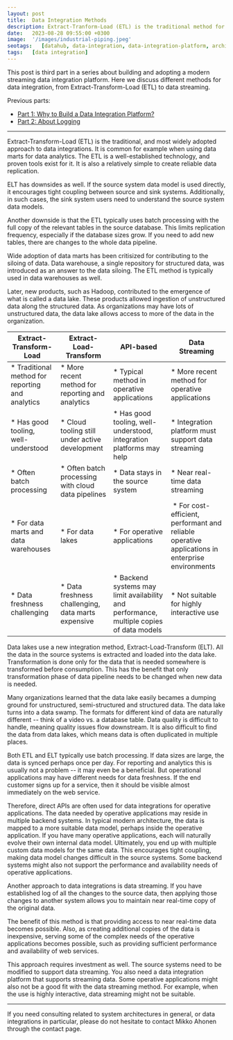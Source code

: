 ```yaml
---
layout: post
title:  Data Integration Methods
description: Extract-Tranform-Load (ETL) is the traditional method for data integrations. More modern methods are Extract-Load-Transform (ELT). Sometimes APIs may also be used for data integrations. Data streaming has some benefits over all the alternatives.
date:   2023-08-28 09:55:00 +0300
image:  '/images/industrial-piping.jpeg'
seotags:   [datahub, data-integration, data-integration-platform, architecture, integration, etl, elt, api, data-streaming]
tags:   [data integration]
---
```

This post is third part in a series about building and adopting a modern streaming 
data integration platform. Here we discuss different methods for data integration, 
from Extract-Transform-Load (ETL) to data streaming.

Previous parts:
* [Part 1: Why to Build a Data Integration Platform?](https://jauzo.com/2023/08/11/why-dip/)
* [Part 2: About Logging](https://jauzo.com/2023/08/25/logging/)

***

Extract-Transform-Load (ETL) is the traditional, and most widely adopted
approach to data integrations. It is common for example when using data marts 
for data analytics.  The ETL is a well-established technology, and proven tools exist for it. It 
is also a relatively simple to create reliable data replication. 

ELT has downsides as well. If the source system data model is used directly, it encourages tight 
coupling between source and sink systems. Additionally, in such cases, the sink system
users need to understand the source system data models.

Another downside is that the ETL typically uses batch processing with the
full copy of the relevant tables in the source database. This limits replication frequency, 
especially if the database sizes grow. If you need to add new tables, there are
changes to the whole data pipeline.

Wide adoption of data marts has been critisized for contributing to the siloing of data.
Data warehouse, a single repository for structured data, was introduced as an
answer to the data siloing. The ETL method is typically used in data warehouses as well. 

Later, new products, such as Hadoop, contributed to the emergence of what is 
called a data lake. These products allowed ingestion of unstructured data along the
structured data. As organizations may have lots of unstructured data, 
the data lake allows access to more of the data in the organization.

| Extract-Transform-Load | Extract-Load-Transform | API-based          | Data Streaming         |
| ---------------------- | ---------------------- | ------------------ | ---------------------- |
| * Traditional method for reporting and analytics  | * More recent method for reporting and analytics | * Typical method in operative applications | * More recent method for operative applications |
| * Has good tooling, well-understood    | * Cloud tooling still under active development | * Has good tooling, well-understood, integration platforms may help | * Integration platform must support data streaming |
| * Often batch processing | * Often batch processing with cloud data pipelines | * Data stays in the source system | * Near real-time data streaming |
| * For data marts and data warehouses | * For data lakes | * For operative applications | * For cost-efficient, performant and reliable operative applications in enterprise environments |
| * Data freshness challenging | * Data freshness challenging, data marts expensive | * Backend systems may limit availability and performance, multiple copies of data models | * Not suitable for highly interactive use |

Data lakes use a new integration method, Extract-Load-Transform (ELT).
All the data in the source systems is extracted and loaded into the data lake. 
Transformation is done only for the data that is needed somewhere is transformed before 
consumption. This has the benefit that only transformation phase of data pipeline
needs to be changed when new data is needed.

Many organizations learned that the data lake easily becames a dumping ground for unstructured, semi-structured 
and structured data. The data lake turns into a data swamp. The formats for different kind of data are naturally 
different -- think of a video vs. a database table. Data quality is difficult to handle, meaning
quality issues flow downstream. It is also difficult to find the data from data lakes,
which means data is often duplicated in multiple places.

Both ETL and ELT typically use batch processing. If data sizes are large, 
the data is synced perhaps once per day. For reporting and analytics this
is usually not a problem -- it may even be a beneficial. But operational
applications may have different needs for data freshness. If the end customer signs
up for a service, then it should be visible almost immediately on the web 
service.

Therefore, direct APIs are often used for data integrations for operative
applications. The data needed by operative applications may reside in multiple 
backend systems. In typical modern architecture, the data is mapped to a 
more suitable data model, perhaps inside the operative application.
If you have many operative applications, each will naturally evolve their own internal
data model. Ultimately, you end up with multiple custom data models for the same data. This
encourages tight coupling, making data model changes difficult in the source systems.
Some backend systems might also not support the performance and availability 
needs of operative applications.

Another approach to data integrations is data streaming. If you have established
log of all the changes to the source data, then applying those changes to another system
allows you to maintain near real-time copy of the original data.

The benefit of this method is that providing access to near real-time data becomes possible. Also, 
as creating additional copies of the data is inexpensive, serving some of the complex
needs of the operative applications becomes possible, such as providing sufficient performance 
and availability of web services.

This approach requires investment as well. The source systems need to be modified to
support data streaming. You also need a data integration platform that supports streaming data. 
Some operative applications might also not be a good fit with the data streaming method. For example,
when the use is highly interactive, data streaming might not be suitable. 

***

If you need consulting related to system architectures in general, or data integrations in
particular, please do not hesitate to contact Mikko Ahonen through the contact page.

